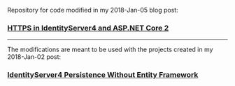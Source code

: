 Repository for code modified in my 2018-Jan-05 blog post:
### [HTTPS in IdentityServer4 and ASP.NET Core 2](https://mcguirev10.com/2018/01/05/https-identityserver-aspnetcore.html)

---

The modifications are meant to be used with the projects created in my 2018-Jan-02 post:
### [IdentityServer4 Persistence Without Entity Framework](https://mcguirev10.com/2018/01/02/identityserver4-without-entity-framework.html)
